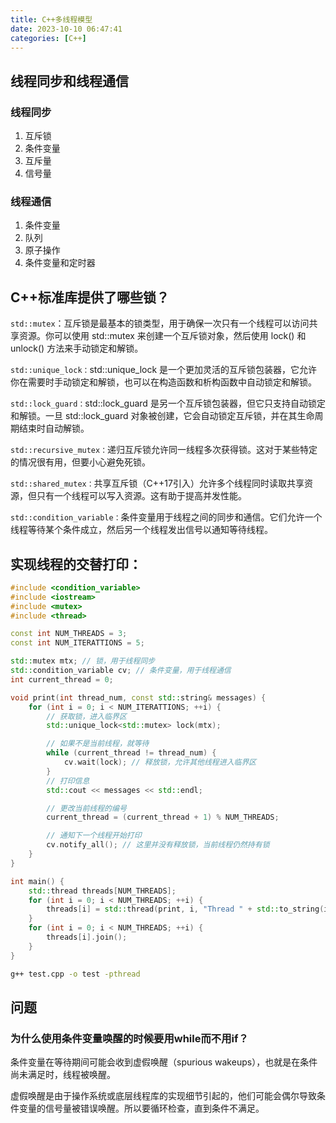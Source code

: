 ```yaml
---
title: C++多线程模型
date: 2023-10-10 06:47:41
categories: [C++]
---
```


## 线程同步和线程通信

### 线程同步

1. 互斥锁
2. 条件变量
3. 互斥量
4. 信号量

### 线程通信

1. 条件变量
2. 队列
3. 原子操作
3. 条件变量和定时器

## C++标准库提供了哪些锁？

`std::mutex`：互斥锁是最基本的锁类型，用于确保一次只有一个线程可以访问共享资源。你可以使用 std::mutex 来创建一个互斥锁对象，然后使用 lock() 和 unlock() 方法来手动锁定和解锁。

`std::unique_lock：`std::unique_lock 是一个更加灵活的互斥锁包装器，它允许你在需要时手动锁定和解锁，也可以在构造函数和析构函数中自动锁定和解锁。

`std::lock_guard：`std::lock_guard 是另一个互斥锁包装器，但它只支持自动锁定和解锁。一旦 std::lock_guard 对象被创建，它会自动锁定互斥锁，并在其生命周期结束时自动解锁。

`std::recursive_mutex：`递归互斥锁允许同一线程多次获得锁。这对于某些特定的情况很有用，但要小心避免死锁。

`std::shared_mutex：`共享互斥锁（C++17引入）允许多个线程同时读取共享资源，但只有一个线程可以写入资源。这有助于提高并发性能。

`std::condition_variable：`条件变量用于线程之间的同步和通信。它们允许一个线程等待某个条件成立，然后另一个线程发出信号以通知等待线程。



## 实现线程的交替打印：

```cpp
#include <condition_variable>
#include <iostream>
#include <mutex>
#include <thread>

const int NUM_THREADS = 3;
const int NUM_ITERATTIONS = 5;

std::mutex mtx; // 锁，用于线程同步
std::condition_variable cv; // 条件变量，用于线程通信
int current_thread = 0;

void print(int thread_num, const std::string& messages) {
    for (int i = 0; i < NUM_ITERATTIONS; ++i) {
        // 获取锁，进入临界区
        std::unique_lock<std::mutex> lock(mtx);

        // 如果不是当前线程，就等待
        while (current_thread != thread_num) {
            cv.wait(lock); // 释放锁，允许其他线程进入临界区
        }
        // 打印信息
        std::cout << messages << std::endl;

        // 更改当前线程的编号
        current_thread = (current_thread + 1) % NUM_THREADS;

        // 通知下一个线程开始打印
        cv.notify_all(); // 这里并没有释放锁，当前线程仍然持有锁
    }
}

int main() {
    std::thread threads[NUM_THREADS];
    for (int i = 0; i < NUM_THREADS; ++i) {
        threads[i] = std::thread(print, i, "Thread " + std::to_string(i));
    }
    for (int i = 0; i < NUM_THREADS; ++i) {
        threads[i].join();
    }
}
```

```bash
g++ test.cpp -o test -pthread
```

## 问题

### 为什么使用条件变量唤醒的时候要用while而不用if？
条件变量在等待期间可能会收到虚假唤醒（spurious wakeups），也就是在条件尚未满足时，线程被唤醒。

虚假唤醒是由于操作系统或底层线程库的实现细节引起的，他们可能会偶尔导致条件变量的信号量被错误唤醒。所以要循环检查，直到条件不满足。